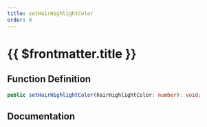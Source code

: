 ```yaml
---
title: setHairHighlightColor
order: 0
---
```


# {{ $frontmatter.title }}

## Function Definition

```ts
public setHairHighlightColor(hairHighlightColor: number): void;
```

## Documentation

<!--@include: ./parts/setHairHighlightColor.md-->
